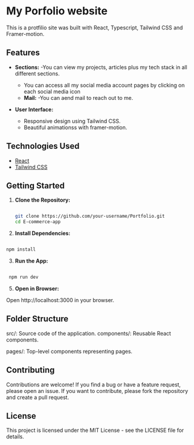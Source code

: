 # My Porfolio website

This is a protfilio site was built with React, Typescript, Tailwind CSS and Framer-motion. 

## Features

- **Sections:**
  -You can view my projects, articles plus my tech stack in all different sections.
   - You can access all my social media account pages by clicking on each social media icon
  - **Mail:**
  -You can aend  mail to reach out to me.

- **User Interface:**
  - Responsive design using Tailwind CSS.
  - Beautiful animationss with framer-motion.

## Technologies Used

- [React](https://reactjs.org/)
- [Tailwind CSS](https://tailwindcss.com/)




## Getting Started

1. **Clone the Repository:**
   ```bash

   git clone https://github.com/your-username/Portfolio.git
   cd E-commerce-app
      ```
2. **Install Dependencies:**

  ```bash

  npm install
```

   
3. **Run the App:**

  ```bash

   npm run dev
```

5. **Open in Browser:**

Open http://localhost:3000 in your browser.

## Folder Structure
src/: Source code of the application.
components/: Reusable React components.

pages/: Top-level components representing pages.


## Contributing
Contributions are welcome! If you find a bug or have a feature request, please open an issue. If you want to contribute, please fork the repository and create a pull request.

## License
This project is licensed under the MIT License - see the LICENSE file for details.







